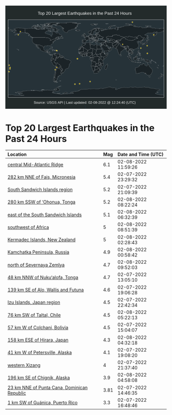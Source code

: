 ![Map](./map.png)

# Top 20 Largest Earthquakes in the Past 24 Hours

| Location | Mag | Date and Time (UTC) |
|:---|:---|:---|
| [central Mid-Atlantic Ridge](https://earthquake.usgs.gov/earthquakes/eventpage/us7000gj2g) | 6.1 | 02-08-2022 11:59:26 |
| [282 km NNE of Fais, Micronesia](https://earthquake.usgs.gov/earthquakes/eventpage/us7000giyh) | 5.4 | 02-07-2022 23:29:32 |
| [South Sandwich Islands region](https://earthquake.usgs.gov/earthquakes/eventpage/us7000gixf) | 5.2 | 02-07-2022 21:09:39 |
| [280 km SSW of ‘Ohonua, Tonga](https://earthquake.usgs.gov/earthquakes/eventpage/us7000gj1n) | 5.2 | 02-08-2022 08:22:24 |
| [east of the South Sandwich Islands](https://earthquake.usgs.gov/earthquakes/eventpage/us7000gj10) | 5.1 | 02-08-2022 06:32:39 |
| [southwest of Africa](https://earthquake.usgs.gov/earthquakes/eventpage/us7000gj1q) | 5 | 02-08-2022 08:51:39 |
| [Kermadec Islands, New Zealand](https://earthquake.usgs.gov/earthquakes/eventpage/us7000gj09) | 5 | 02-08-2022 02:28:43 |
| [Kamchatka Peninsula, Russia](https://earthquake.usgs.gov/earthquakes/eventpage/us7000gizp) | 4.9 | 02-08-2022 00:58:42 |
| [north of Severnaya Zemlya](https://earthquake.usgs.gov/earthquakes/eventpage/us7000gj20) | 4.7 | 02-08-2022 09:52:03 |
| [48 km NNW of Nuku‘alofa, Tonga](https://earthquake.usgs.gov/earthquakes/eventpage/us7000gj0k) | 4.7 | 02-07-2022 13:05:10 |
| [139 km SE of Alo, Wallis and Futuna](https://earthquake.usgs.gov/earthquakes/eventpage/us7000giws) | 4.6 | 02-07-2022 19:06:28 |
| [Izu Islands, Japan region](https://earthquake.usgs.gov/earthquakes/eventpage/us7000giyc) | 4.5 | 02-07-2022 22:42:34 |
| [76 km SW of Taltal, Chile](https://earthquake.usgs.gov/earthquakes/eventpage/us7000gj0p) | 4.5 | 02-08-2022 05:22:13 |
| [57 km W of Colchani, Bolivia](https://earthquake.usgs.gov/earthquakes/eventpage/us7000giud) | 4.5 | 02-07-2022 15:04:07 |
| [158 km ESE of Hirara, Japan](https://earthquake.usgs.gov/earthquakes/eventpage/us7000gj0g) | 4.3 | 02-08-2022 04:32:18 |
| [41 km W of Petersville, Alaska](https://earthquake.usgs.gov/earthquakes/eventpage/ak0221r5s6b4) | 4.1 | 02-07-2022 19:08:20 |
| [western Xizang](https://earthquake.usgs.gov/earthquakes/eventpage/us7000gixs) | 4 | 02-07-2022 21:37:40 |
| [196 km SE of Chignik, Alaska](https://earthquake.usgs.gov/earthquakes/eventpage/us7000gj0l) | 3.9 | 02-08-2022 04:58:08 |
| [23 km NNE of Punta Cana, Dominican Republic](https://earthquake.usgs.gov/earthquakes/eventpage/pr2022038002) | 3.81 | 02-07-2022 14:46:35 |
| [1 km SW of Guánica, Puerto Rico](https://earthquake.usgs.gov/earthquakes/eventpage/pr71333433) | 3.3 | 02-07-2022 16:48:46 |
